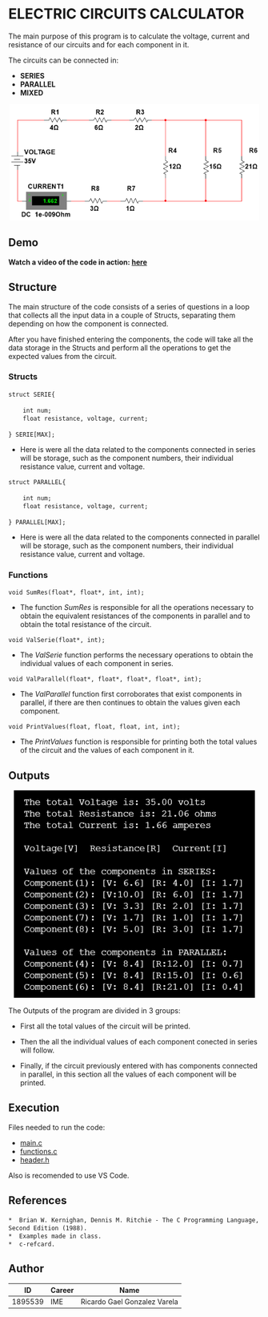 # ELECTRIC CIRCUITS CALCULATOR


The main purpose of this program is to calculate the voltage, current and resistance of our circuits and for each component in it. 


The circuits can be connected in: 
 

* **SERIES**
* **PARALLEL**
* **MIXED**

<p align="center">
<img src="https://github.com/Rickgzz/C/blob/main/Exercises/example2.png">
</p>

## Demo

**Watch a video of the code in action: [here](https://youtu.be/2JyMlISdWv0)**
## Structure

The main structure of the code consists of a series of questions in a loop that collects all the input data in a couple of Structs, separating them depending on how the component is connected.

After you have finished entering the components, the code will take all the data storage in the Structs and perform all the operations to get the expected values from the circuit.

### Structs

```
struct SERIE{

    int num;
    float resistance, voltage, current;

} SERIE[MAX];
```
* Here is were all the data related to the components connected in series will be storage, such as the component numbers, their individual resistance value, current and voltage.



```
struct PARALLEL{

    int num;
    float resistance, voltage, current;
    
} PARALLEL[MAX];
```
* Here is were all the data related to the components connected in parallel will be storage, such as the component numbers, their individual resistance value, current and voltage.

### Functions

```
void SumRes(float*, float*, int, int);
```
* The function *SumRes* is responsible for all the operations necessary to obtain the equivalent resistances of the components in parallel and to obtain the total resistance of the circuit.
  
```
void ValSerie(float*, int);
```
* The *ValSerie* function performs the necessary operations to obtain the individual values of each component in series.

```
void ValParallel(float*, float*, float*, float*, int);
```
* The *ValParallel* function first corroborates that exist components in parallel, if there are then continues to obtain the values given each component.

```
void PrintValues(float, float, float, int, int);
```
* The *PrintValues* function is responsible for printing both the total values of the circuit and the values of each component in it.


## Outputs

<p align="center">
<img src="https://github.com/Rickgzz/C/blob/main/Exercises/outputs.png">
</p>

The Outputs of the program are divided in 3 groups:


* First all the total values of the circuit will be printed.

* Then the all the individual values of each component conected in series will follow.

* Finally, if the circuit previously entered with has components connected in parallel, in this section all the values of each component will be printed.

## Execution

Files needed to run the code:

* [main.c](https://github.com/Rickgzz/C/blob/main/PIA/Project/mainV8.c)
* [functions.c](https://github.com/Rickgzz/C/blob/main/PIA/Project/functions.c)
* [header.h](https://github.com/Rickgzz/C/blob/main/PIA/Project/header.h)

Also is recomended to use VS Code.

## References
```
*  Brian W. Kernighan, Dennis M. Ritchie - The C Programming Language, Second Edition (1988). 
*  Examples made in class.
*  c-refcard.
```

## Author

| ID | Career | Name |
| ------------ | ------------ | ------------ |
| 1895539 | IME | Ricardo Gael Gonzalez Varela |





